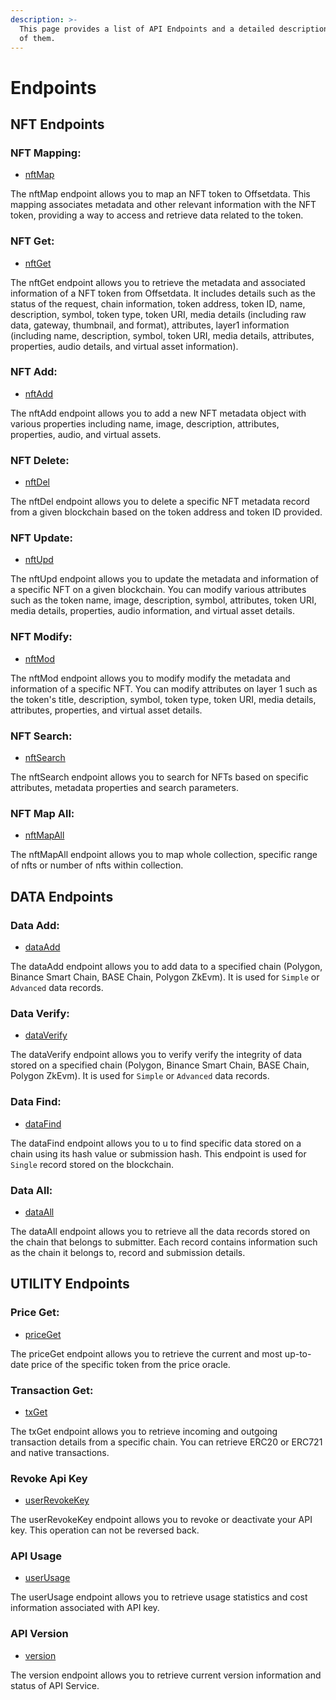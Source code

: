 ```yaml
---
description: >-
  This page provides a list of API Endpoints and a detailed description of each
  of them.
---
```


# Endpoints

## NFT Endpoints

### NFT Mapping:

* [nftMap](usage/nftmap.md)

The nftMap endpoint allows you to map an NFT token to Offsetdata. This mapping associates metadata and other relevant information with the NFT token, providing a way to access and retrieve data related to the token.

### NFT Get:

* [nftGet](usage/nftget.md)

The nftGet endpoint allows you to retrieve the metadata and associated information of a NFT token from Offsetdata. It includes details such as the status of the request, chain information, token address, token ID, name, description, symbol, token type, token URI, media details (including raw data, gateway, thumbnail, and format), attributes, layer1 information (including name, description, symbol, token URI, media details, attributes, properties, audio details, and virtual asset information).

### NFT Add:

* [nftAdd](usage/nftadd.md)

The nftAdd endpoint allows you to add a new NFT metadata object with various properties including name, image, description, attributes, properties, audio, and virtual assets.

### NFT Delete:

* [nftDel](usage/nftdel.md)

The nftDel endpoint allows you to delete a specific NFT metadata record from a given blockchain based on the token address and token ID provided.

### NFT Update:

* [nftUpd](usage/nftupd.md)

The nftUpd endpoint allows you to update the metadata and information of a specific NFT on a given blockchain. You can modify various attributes such as the token name, image, description, symbol, attributes, token URI, media details, properties, audio information, and virtual asset details.

### NFT Modify:

* [nftMod](usage/nftmod.md)

The nftMod endpoint allows you to modify modify the metadata and information of a specific NFT. You can modify attributes on layer 1 such as the token's title, description, symbol, token type, token URI, media details, attributes, properties, and virtual asset details.

### NFT Search:

* [nftSearch](usage/nftsearch.md)

The nftSearch endpoint allows you to search for NFTs based on specific attributes, metadata properties and search parameters.

### NFT Map All:

* [nftMapAll](usage/nftmapall.md)

The nftMapAll endpoint allows you to map whole collection, specific range of nfts or number of nfts within collection.

## DATA Endpoints

### Data Add:

* [dataAdd](usage/dataadd.md)

The dataAdd endpoint allows you to add data to a specified chain (Polygon, Binance Smart Chain, BASE Chain, Polygon ZkEvm). It is used for `Simple` or `Advanced` data records.

### Data Verify:

* [dataVerify](usage/dataverify.md)

The dataVerify endpoint allows you to verify verify the integrity of data stored on a specified chain (Polygon, Binance Smart Chain, BASE Chain, Polygon ZkEvm). It is used for `Simple` or `Advanced` data records.

### Data Find:

* [dataFind](usage/datafind.md)

The dataFind endpoint allows you to u to find specific data stored on a chain using its hash value or submission hash. This endpoint is used for `Single` record stored on the blockchain.

### Data All:

* [dataAll](usage/dataall.md)

The dataAll endpoint allows you to retrieve all the data records stored on the chain that belongs to submitter. Each record contains information such as the chain it belongs to, record and submission details.

## UTILITY Endpoints

### Price Get:

* [priceGet](usage/priceget.md)

The priceGet endpoint allows you to retrieve the current and most up-to-date price of the specific token from the price oracle.

### Transaction Get:

* [txGet](usage/txget.md)

The txGet endpoint allows you to retrieve incoming and outgoing transaction details from a specific chain. You can retrieve ERC20 or ERC721 and native transactions.

### Revoke Api Key

* [userRevokeKey](usage/userrevokekey.md)

The userRevokeKey endpoint allows you to revoke or deactivate your API key. This operation can not be reversed back.

### API Usage

* [userUsage](usage/userusage.md)

The userUsage endpoint allows you to retrieve usage statistics and cost information associated with API key.

### API Version

* [version](usage/version.md)

The version endpoint allows you to retrieve current version information and status of API Service.
